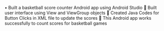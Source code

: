 •	Built a basketball score counter Android app using Android Studio
	Built user interface using View and ViewGroup objects
	Created Java Codes for Button Clicks in XML file to update the scores
	This Android app works successfully to count scores for basketball games
